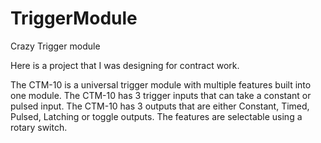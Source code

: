 # TriggerModule
Crazy Trigger module

Here is a project that I was designing for contract work.

The CTM-10 is a universal trigger module with multiple features built into one module. The CTM-10 has 3 trigger inputs that
can take a constant or pulsed input. The CTM-10 has 3 outputs that are either Constant, Timed, Pulsed, Latching or toggle
outputs. The features are selectable using a rotary switch.
